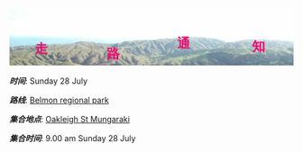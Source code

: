 ![skyline](_images/skyline1.png)

***时间***: Sunday 28 July

***路线***: [Belmon regional park](http://tracks.org.nz/track/show/110)

***集合地点***: [Oakleigh St Mungaraki](https://goo.gl/IMn8wK)

***集合时间***: 9.00 am Sunday 28 July